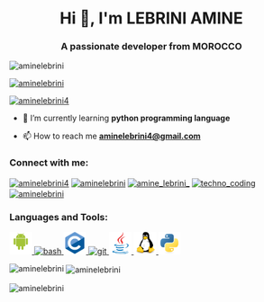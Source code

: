 <h1 align="center">Hi 👋, I'm LEBRINI AMINE</h1>
<h3 align="center">A passionate developer from MOROCCO</h3>

<p align="left"> <img src="https://komarev.com/ghpvc/?username=aminelebrini&label=Profile%20views&color=0e75b6&style=flat" alt="aminelebrini" /> </p>

<p align="left"> <a href="https://github.com/ryo-ma/github-profile-trophy"><img src="https://github-profile-trophy.vercel.app/?username=aminelebrini" alt="aminelebrini" /></a> </p>

<p align="left"> <a href="https://twitter.com/aminelebrini4" target="blank"><img src="https://img.shields.io/twitter/follow/aminelebrini4?logo=twitter&style=for-the-badge" alt="aminelebrini4" /></a> </p>

- 🌱 I’m currently learning **python programming language**

- 📫 How to reach me **aminelebrini4@gmail.com**

<h3 align="left">Connect with me:</h3>
<p align="left">
<a href="https://twitter.com/aminelebrini4" target="blank"><img align="center" src="https://raw.githubusercontent.com/rahuldkjain/github-profile-readme-generator/master/src/images/icons/Social/twitter.svg" alt="aminelebrini4" height="30" width="40" /></a>
<a href="https://linkedin.com/in/aminelebrini" target="blank"><img align="center" src="https://raw.githubusercontent.com/rahuldkjain/github-profile-readme-generator/master/src/images/icons/Social/linked-in-alt.svg" alt="aminelebrini" height="30" width="40" /></a>
<a href="https://instagram.com/amine_lebrini_" target="blank"><img align="center" src="https://raw.githubusercontent.com/rahuldkjain/github-profile-readme-generator/master/src/images/icons/Social/instagram.svg" alt="amine_lebrini_" height="30" width="40" /></a>
<a href="https://www.youtube.com/c/techno_coding" target="blank"><img align="center" src="https://raw.githubusercontent.com/rahuldkjain/github-profile-readme-generator/master/src/images/icons/Social/youtube.svg" alt="techno_coding" height="30" width="40" /></a>
<a href="https://www.leetcode.com/aminelebrini" target="blank"><img align="center" src="https://raw.githubusercontent.com/rahuldkjain/github-profile-readme-generator/master/src/images/icons/Social/leet-code.svg" alt="aminelebrini" height="30" width="40" /></a>
</p>

<h3 align="left">Languages and Tools:</h3>
<p align="left"> <a href="https://developer.android.com" target="_blank" rel="noreferrer"> <img src="https://raw.githubusercontent.com/devicons/devicon/master/icons/android/android-original-wordmark.svg" alt="android" width="40" height="40"/> </a> <a href="https://www.gnu.org/software/bash/" target="_blank" rel="noreferrer"> <img src="https://www.vectorlogo.zone/logos/gnu_bash/gnu_bash-icon.svg" alt="bash" width="40" height="40"/> </a> <a href="https://www.cprogramming.com/" target="_blank" rel="noreferrer"> <img src="https://raw.githubusercontent.com/devicons/devicon/master/icons/c/c-original.svg" alt="c" width="40" height="40"/> </a> <a href="https://git-scm.com/" target="_blank" rel="noreferrer"> <img src="https://www.vectorlogo.zone/logos/git-scm/git-scm-icon.svg" alt="git" width="40" height="40"/> </a> <a href="https://www.java.com" target="_blank" rel="noreferrer"> <img src="https://raw.githubusercontent.com/devicons/devicon/master/icons/java/java-original.svg" alt="java" width="40" height="40"/> </a> <a href="https://www.linux.org/" target="_blank" rel="noreferrer"> <img src="https://raw.githubusercontent.com/devicons/devicon/master/icons/linux/linux-original.svg" alt="linux" width="40" height="40"/> </a> <a href="https://www.python.org" target="_blank" rel="noreferrer"> <img src="https://raw.githubusercontent.com/devicons/devicon/master/icons/python/python-original.svg" alt="python" width="40" height="40"/> </a> </p>

<p><img align="left" src="https://github-readme-stats.vercel.app/api/top-langs?username=aminelebrini&show_icons=true&locale=en&layout=compact" alt="aminelebrini" /></p>

<p>&nbsp;<img align="center" src="https://github-readme-stats.vercel.app/api?username=aminelebrini&show_icons=true&locale=en" alt="aminelebrini" /></p>

<p><img align="center" src="https://github-readme-streak-stats.herokuapp.com/?user=aminelebrini&" alt="aminelebrini" /></p>

